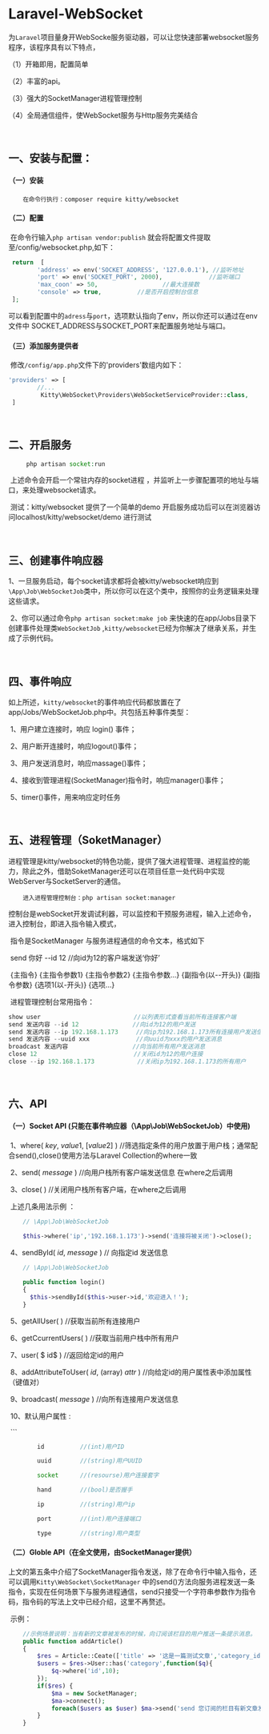 # Laravel-WebSocket  
为`Laravel`项目量身开WebSocke服务驱动器，可以让您快速部署websocket服务程序，该程序具有以下特点，

（1）开箱即用，配置简单

（2）丰富的api。

（3）强大的SocketManager进程管理控制

（4）全局通信组件，使WebSocket服务与Http服务完美结合

​	

## 一、安装与配置： 

#### （一）安装

```composer
    在命令行执行：composer require kitty/websocket
```

#### （二）配置

​	在命令行输入`php artisan vendor:publish` 就会将配置文件提取至/config/websocket.php,如下：

```php
 return  [
        'address' => env('SOCKET_ADDRESS', '127.0.0.1'), //监听地址
        'port' => env('SOCKET_PORT', 2000),        		//监听端口
   		'max_coon' => 50,				   //最大连接数
        'console' => true,			//是否开启控制台信息
 ];
```

​	可以看到配置中的`adress`与`port`，选项默认指向了env，所以你还可以通过在env 文件中 SOCKET_ADDRESS与SOCKET_PORT来配置服务地址与端口。

#### （三）添加服务提供者

​	修改``/config/app.php``文件下的'providers'数组内如下：

```php
'providers' => [
  		//...
         Kitty\WebSocket\Providers\WebSocketServiceProvider::class,
 ]
```

​	

## 二、开启服务

```php
     php artisan socket:run
```

​	上述命令会开启一个常驻内存的socket进程 ，并监听上一步骤配置项的地址与端口，来处理websocket请求。

​	测试：kitty/websocket 提供了一个简单的demo 开启服务成功后可以在浏览器访问localhost/kitty/websocket/demo 进行测试

​	

## 三、创建事件响应器

​	1、一旦服务启动，每个socket请求都将会被kitty/websocket响应到`\App\Job\WebSocketJob`类中，所以你可以在这个类中，按照你的业务逻辑来处理这些请求。

​	2、你可以通过命令`php artisan socket:make job` 来快速的在app/Jobs目录下创建事件处理类`WebSocketJob` ,`kitty/websocket`已经为你解决了继承关系，并生成了示例代码。

​	

## 四、事件响应

​	如上所述，`kitty/websocket`的事件响应代码都放置在了app/Jobs/WebSocketJob.php中。共包括五种事件类型：

​	1、用户建立连接时，响应  login() 事件；

​	2、用户断开连接时，响应logout()事件；

​	3、用户发送消息时，响应massage()事件；

​	4、接收到管理进程(SocketManager)指令时，响应manager()事件；

​	5、timer()事件，用来响应定时任务

​	

## 五、进程管理（SoketManager）

​	进程管理是kitty/websocket的特色功能，提供了强大进程管理、进程监控的能力，除此之外，借助SoketManager还可以在项目任意一处代码中实现WebServer与SocketServer的通信。

```composer
    进入进程管理控制台：php artisan socket:manager
```

​	控制台是webSocket开发调试利器，可以监控和干预服务进程，输入上述命令，进入控制台，即进入指令输入模式，

​	指令是SocketManager 与服务进程通信的命令文本，格式如下

​	send  你好    --id    12    //向id为12的客户端发送‘你好’

​	{主指令}   {主指令参数1}  {主指令参数2}  {主指令参数...}  {副指令(以--开头)}  {副指令参数}  {选项1(以-开头)}  {选项...} 

​	进程管理控制台常用指令：

```php
show user						   //以列表形式查看当前所有连接客户端
send 发送内容 --id 12 				//向id为12的用户发送 
send 发送内容 --ip 192.168.1.173	 //向ip为192.168.1.173所有连接用户发送信息
send 发送内容 --uuid xxx    		 //向uuid为xxx的用户发送消息
broadcast 发送内容					//向当前所有用户发送消息
close 12						   //关闭id为12的用户连接
close --ip 192.168.1.173			//关闭ip为192.168.1.173的所有用户
```

​	

## 六、API

#### （一）Socket API (只能在事件响应器（\App\Job\WebSocketJob）中使用)

​	1、where(  $key,$ $value1$,  $[value2]$ )  //筛选指定条件的用户放置于用户栈；通常配合send(),close()使用方法与Laravel Collection的where一致

​	2、send( $message$ )  //向用户栈所有客户端发送信息 在where之后调用

​	3、close( ) 		     //关闭用户栈所有客户端，在where之后调用

​	上述几条用法示例 ：

```  php
	// \App\Job\WebSocketJob
	
	$this->where('ip','192.168.1.173')->send('连接将被关闭')->close();
```

​	4、sendById( $id$, $message$ ) 				// 向指定id 发送信息

```php
	// \App\Job\WebSocketJob

	public function login()
    {
      $this->sendById($this->user->id,'欢迎进入！');
    }
```

​	5、getAllUser( )     						//获取当前所有连接用户

​	6、getCcurrentUsers( ) 					//获取当前用户栈中所有用户

​	7、user( $ id$ )								//返回给定id的用户

​	8、addAttributeToUser( $id$, (array)  $attr$ )       //向给定id的用户属性表中添加属性（键值对）

​	9、broadcast( $message$ )  					//向所有连接用户发送信息

​	10、默认用户属性 :

​		```

```php
		id  		//(int)用户ID

		uuid		//(string)用户UUID

		socket     	//(resourse)用户连接套字

		hand   		//(bool)是否握手

		ip			//(string)用户ip

		port		//(int)用户连接端口

		type		//(string)用户类型 
```

#### （二）Globle API（在全文使用，由SocketManager提供）

​	上文的第五条中介绍了SocketManager指令发送，除了在命令行中输入指令，还可以调用`Kitty\WebSocket\SocketManager` 中的send()方法向服务进程发送一条指令，实现在任何场景下与服务进程通信，send只接受一个字符串参数作为指令码，指令码的写法上文中已经介绍，这里不再赘述。

​	示例：

```php
	//示例场景说明：当有新的文章被发布的时候，向订阅该栏目的用户推送一条提示消息。
	public function addArticle()
    {
      	$res = Article::Ceate(['title' => '这是一篇测试文章','category_id' => 10]);
      	$users = $res->User::has('category',function($q){
       	 	$q->where('id',10);
      	});
     	if($res) {
        	$ma = new SocketManager;
        	$ma->connect();
        	foreach($users as $user) $ma->send('send 您订阅的栏目有新文章发布 --id '.$user->id);
      	}
    }
```



​	

​	

​		